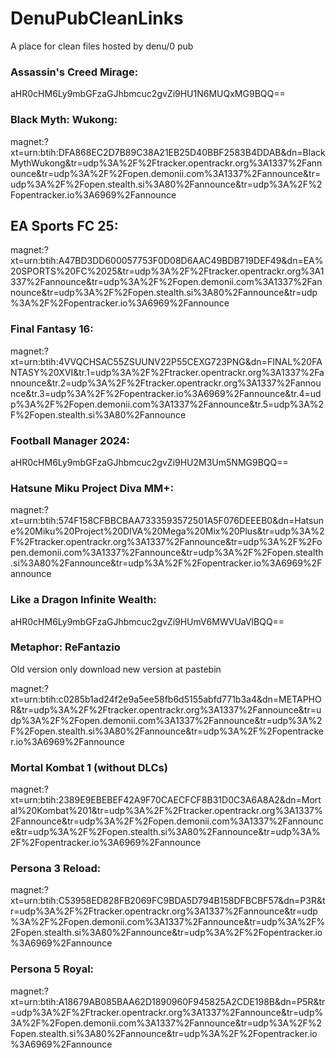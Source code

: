 # DenuPubCleanLinks
A place for clean files hosted by denu\/0 pub

### Assassin's Creed Mirage:
aHR0cHM6Ly9mbGFzaGJhbmcuc2gvZi9HU1N6MUQxMG9BQQ==

### Black Myth: Wukong:
magnet:?xt=urn:btih:DFA868EC2D7B89C38A21EB25D40BBF2583B4DDAB&dn=BlackMythWukong&tr=udp%3A%2F%2Ftracker.opentrackr.org%3A1337%2Fannounce&tr=udp%3A%2F%2Fopen.demonii.com%3A1337%2Fannounce&tr=udp%3A%2F%2Fopen.stealth.si%3A80%2Fannounce&tr=udp%3A%2F%2Fopentracker.io%3A6969%2Fannounce

## EA Sports FC 25:
magnet:?xt=urn:btih:A47BD3DD600057753F0D08D6AAC49BDB719DEF49&dn=EA%20SPORTS%20FC%2025&tr=udp%3A%2F%2Ftracker.opentrackr.org%3A1337%2Fannounce&tr=udp%3A%2F%2Fopen.demonii.com%3A1337%2Fannounce&tr=udp%3A%2F%2Fopen.stealth.si%3A80%2Fannounce&tr=udp%3A%2F%2Fopentracker.io%3A6969%2Fannounce

### Final Fantasy 16:
magnet:?xt=urn:btih:4VVQCHSAC55ZSUUNV22P55CEXG723PNG&dn=FINAL%20FANTASY%20XVI&tr.1=udp%3A%2F%2Ftracker.opentrackr.org%3A1337%2Fannounce&tr.2=udp%3A%2F%2Ftracker.opentrackr.org%3A1337%2Fannounce&tr.3=udp%3A%2F%2Fopentracker.io%3A6969%2Fannounce&tr.4=udp%3A%2F%2Fopen.demonii.com%3A1337%2Fannounce&tr.5=udp%3A%2F%2Fopen.stealth.si%3A80%2Fannounce

### Football Manager 2024:
aHR0cHM6Ly9mbGFzaGJhbmcuc2gvZi9HU2M3Um5NMG9BQQ==

### Hatsune Miku Project Diva MM+:
magnet:?xt=urn:btih:574F158CFBBCBAA7333593572501A5F076DEEEB0&dn=Hatsune%20Miku%20Project%20DIVA%20Mega%20Mix%20Plus&tr=udp%3A%2F%2Ftracker.opentrackr.org%3A1337%2Fannounce&tr=udp%3A%2F%2Fopen.demonii.com%3A1337%2Fannounce&tr=udp%3A%2F%2Fopen.stealth.si%3A80%2Fannounce&tr=udp%3A%2F%2Fopentracker.io%3A6969%2Fannounce

### Like a Dragon Infinite Wealth:
aHR0cHM6Ly9mbGFzaGJhbmcuc2gvZi9HUmV6MWVUaVlBQQ==

### Metaphor: ReFantazio

Old version only  download new version at  pastebin

magnet:?xt=urn:btih:c0285b1ad24f2e9a5ee58fb6d5155abfd771b3a4&dn=METAPHOR&tr=udp%3A%2F%2Ftracker.opentrackr.org%3A1337%2Fannounce&tr=udp%3A%2F%2Fopen.demonii.com%3A1337%2Fannounce&tr=udp%3A%2F%2Fopen.stealth.si%3A80%2Fannounce&tr=udp%3A%2F%2Fopentracker.io%3A6969%2Fannounce

### Mortal Kombat 1 (without DLCs)


magnet:?xt=urn:btih:2389E9EBEBEF42A9F70CAECFCF8B31D0C3A6A8A2&dn=Mortal%20Kombat%201&tr=udp%3A%2F%2Ftracker.opentrackr.org%3A1337%2Fannounce&tr=udp%3A%2F%2Fopen.demonii.com%3A1337%2Fannounce&tr=udp%3A%2F%2Fopen.stealth.si%3A80%2Fannounce&tr=udp%3A%2F%2Fopentracker.io%3A6969%2Fannounce

### Persona 3 Reload:
magnet:?xt=urn:btih:C53958ED828FB2069FC9BDA5D794B158DFBCBF57&dn=P3R&tr=udp%3A%2F%2Ftracker.opentrackr.org%3A1337%2Fannounce&tr=udp%3A%2F%2Fopen.demonii.com%3A1337%2Fannounce&tr=udp%3A%2F%2Fopen.stealth.si%3A80%2Fannounce&tr=udp%3A%2F%2Fopentracker.io%3A6969%2Fannounce

### Persona 5 Royal:
magnet:?xt=urn:btih:A18679AB085BAA62D1890960F945825A2CDE198B&dn=P5R&tr=udp%3A%2F%2Ftracker.opentrackr.org%3A1337%2Fannounce&tr=udp%3A%2F%2Fopen.demonii.com%3A1337%2Fannounce&tr=udp%3A%2F%2Fopen.stealth.si%3A80%2Fannounce&tr=udp%3A%2F%2Fopentracker.io%3A6969%2Fannounce







